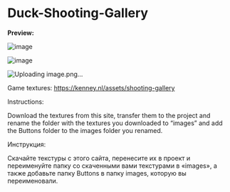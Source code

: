 # Duck-Shooting-Gallery
<b>Preview:</b>

![image](https://github.com/user-attachments/assets/e3e2dc33-c782-444f-8f7b-c3cbb8c883ae)

![image](https://github.com/user-attachments/assets/345980a3-8c0d-49b7-9d9a-247c206fe202)

![Uploading image.png…]()

Game textures:
https://kenney.nl/assets/shooting-gallery

Instructions:

Download the textures from this site, transfer them to the project and rename the folder with the textures you downloaded to “images” and add the Buttons folder to the images folder you renamed.

Инструкция:

Скачайте текстуры с этого сайта, перенесите их в проект и переименуйте папку со скаченными вами текстурами в «images», а также добавьте папку Buttons в папку images, которую вы переименовали.
